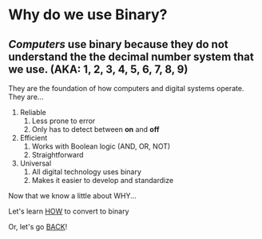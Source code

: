 # Why do we use Binary?

## *Computers* use binary because they do not understand the the decimal number system that we use. (AKA: 1, 2, 3, 4, 5, 6, 7, 8, 9)

They are the foundation of how computers and digital systems operate. They are...

1. Reliable
   1. Less prone to error
   2. Only has to detect between **on** and **off**
2. Efficient
   1. Works with Boolean logic (AND, OR, NOT)
   2. Straightforward
3. Universal
   1. All digital technology uses binary
   2. Makes it easier to develop and standardize

Now that we know a little about WHY...

Let's learn [HOW](howbinary.md) to convert to binary

Or, let's go [BACK](beginhere.md)!
